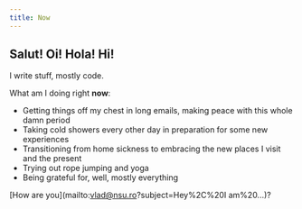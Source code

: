 ```yaml
---
title: Now
---
```


## Salut! Oi! Hola! Hi!

I write stuff, mostly code.

What am I doing right **now**:

- Getting things off my chest in long emails, making peace with this whole damn period
- Taking cold showers every other day in preparation for some new experiences
- Transitioning from home sickness to embracing the new places I visit and the present
- Trying out rope jumping and yoga
- Being grateful for, well, mostly everything

[How are you](mailto:vlad@nsu.ro?subject=Hey%2C%20I am%20...)?
